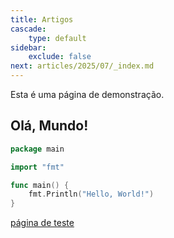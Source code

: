 ```yaml
---
title: Artigos
cascade:
    type: default
sidebar:
    exclude: false
next: articles/2025/07/_index.md
---
```


Esta é uma página de demonstração.

## Olá, Mundo!

```go {filename="main.go"}
package main

import "fmt"

func main() {
    fmt.Println("Hello, World!")
}
```

[página de teste](articles/2025/07/leaf)
